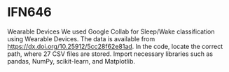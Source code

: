 # IFN646
Wearable Devices
We used Google Collab for Sleep/Wake classification using Wearable Devices. 
The data is available from https://dx.doi.org/10.25912/5cc28f62e81ad. 
In the code, locate the correct path, where 27 CSV files are stored. 
Import necessary libraries such as pandas, NumPy, scikit-learn, and Matplotlib.
